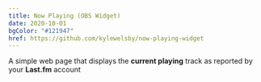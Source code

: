 ```yaml
---
title: Now Playing (OBS Widget)
date: 2020-10-01
bgColor: "#121947"
href: https://github.com/kylewelsby/now-playing-widget
---
```

A simple web page that displays the **current playing** track as reported by your **Last.fm** account

<!--more-->
